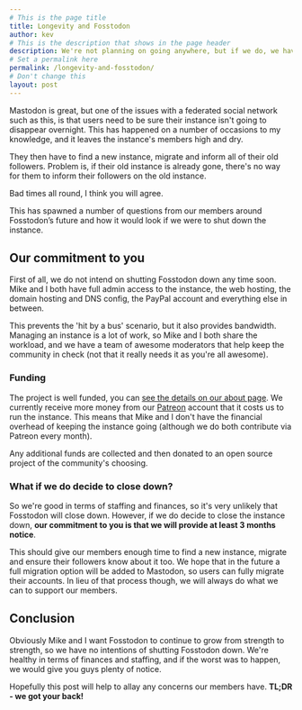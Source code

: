 ```yaml
---
# This is the page title
title: Longevity and Fosstodon
author: kev
# This is the description that shows in the page header
description: We're not planning on going anywhere, but if we do, we have a plan.
# Set a permalink here
permalink: /longevity-and-fosstodon/
# Don't change this
layout: post
---
```


Mastodon is great, but one of the issues with a federated social network such as this, is that users need to be sure their instance isn't going to disappear overnight. This has happened on a number of occasions to my knowledge, and it leaves the instance's members high and dry.<!--more-->

They then have to find a new instance, migrate and inform all of their old followers. Problem is, if their old instance is already gone, there's no way for them to inform their followers on the old instance.

Bad times all round, I think you will agree.

This has spawned a number of questions from our members around Fosstodon’s future and how it would look if we were to shut down the instance.

## Our commitment to you

First of all, we do not intend on shutting Fosstodon down any time soon. Mike and I both have full admin access to the instance, the web hosting, the domain hosting and DNS config, the PayPal account and everything else in between.

This prevents the 'hit by a bus' scenario, but it also provides bandwidth. Managing an instance is a lot of work, so Mike and I both share the workload, and we have a team of awesome moderators that help keep the community in check (not that it really needs it as you're all awesome).

### Funding

The project is well funded, you can [see the details on our about page](/about). We currently receive more money from our [Patreon](https://patreon.com/fosstodon) account that it costs us to run the instance. This means that Mike and I don't have the financial overhead of keeping the instance going (although we do both contribute via Patreon every month).

Any additional funds are collected and then donated to an open source project of the community's choosing.

### What if we do decide to close down?

So we're good in terms of staffing and finances, so it's very unlikely that Fosstodon will close down. However, if we do decide to close the instance down, **our commitment to you is that we will provide at least 3 months notice**.

This should give our members enough time to find a new instance, migrate and ensure their followers know about it too. We hope that in the future a full migration option will be added to Mastodon, so users can fully migrate their accounts. In lieu of that process though, we will always do what we can to support our members.

## Conclusion

Obviously Mike and I want Fosstodon to continue to grow from strength to strength, so we have no intentions of shutting Fosstodon down. We're healthy in terms of finances and staffing, and if the worst was to happen, we would give you guys plenty of notice.

Hopefully this post will help to allay any concerns our members have. **TL;DR - we got your back!**
